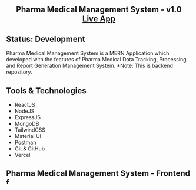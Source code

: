<h2 align="center">
 Pharma Medical Management System - v1.0<br/>
  <a href="#" target="_blank">Live App</a>

</h2>

## Status: Development

Pharma Medical Management System is a MERN Application which developed with the features of Pharma Medical Data Tracking, Processing and Report Generation Management System.
*Note: This is backend repository.



## Tools & Technologies

- ReactJS
- NodeJS
- ExpressJS
- MongoDB
- TailwindCSS
- Material UI
- Postman
- Git & GitHub
- Vercel


## Pharma Medical Management System - Frontend <a href="https://github.com/Harish1611/Pharma-Medical-Management-System"> <img src="https://github-production-user-asset-6210df.s3.amazonaws.com/99854022/282251352-7447c788-e1c6-463e-ab4b-c567bd9554d4.png"  alt="frontend_link"  height="16"  /> </a>

